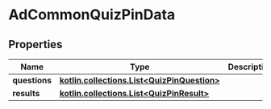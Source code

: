 
# AdCommonQuizPinData

## Properties
Name | Type | Description | Notes
------------ | ------------- | ------------- | -------------
**questions** | [**kotlin.collections.List&lt;QuizPinQuestion&gt;**](QuizPinQuestion.md) |  |  [optional]
**results** | [**kotlin.collections.List&lt;QuizPinResult&gt;**](QuizPinResult.md) |  |  [optional]



